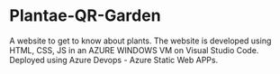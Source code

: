 # Plantae-QR-Garden
A website to get to know about plants. 
The website is developed using HTML, CSS, JS in an AZURE WINDOWS VM on Visual Studio Code. Deployed using Azure Devops - Azure Static Web APPs.
